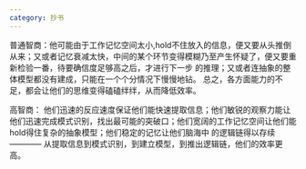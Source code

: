 ```yaml
---
category: 抄书
---
```


普通智商：他可能由于工作记忆空间太小,hold不住放入的信息，便又要从头推倒从来；又或者记忆衰减太快，中间的某个环节变得模糊乃至产生怀疑了，便又要重新检验一番，待要确信度足够高之后，才进行下一步
的推理；又或者连抽象的整体模型都没有建成，只能在一个个分情况下慢慢地钻。 总之，各方面能力的不足，都会让他们的思维变得磕磕绊绊，从而降低效率。

高智商： 他们迅速的反应速度保证他们能快速提取信息；他们敏锐的观察力能让他们迅速完成模式识别，找出最可能的突破口；他们宽阔的工作记忆空间让他们能hold得住复杂的抽象模型；他们稳定的记忆让他们脑海中
的逻辑链得以存续———— 从提取信息到模式识别，到建立模型，到推出逻辑链，他们的效率更高。

